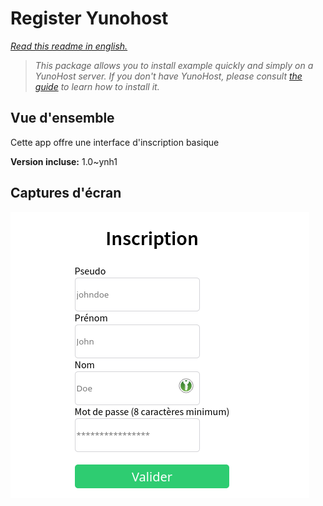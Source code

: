 # Register Yunohost

*[Read this readme in english.](./README.md)*

> *This package allows you to install example quickly and simply on a YunoHost server.
If you don't have YunoHost, please consult [the guide](https://yunohost.org/#/install) to learn how to install it.*

## Vue d'ensemble

Cette app offre une interface d'inscription basique

**Version incluse:** 1.0~ynh1

## Captures d'écran


   ![](./doc/screenshots/example.png)
